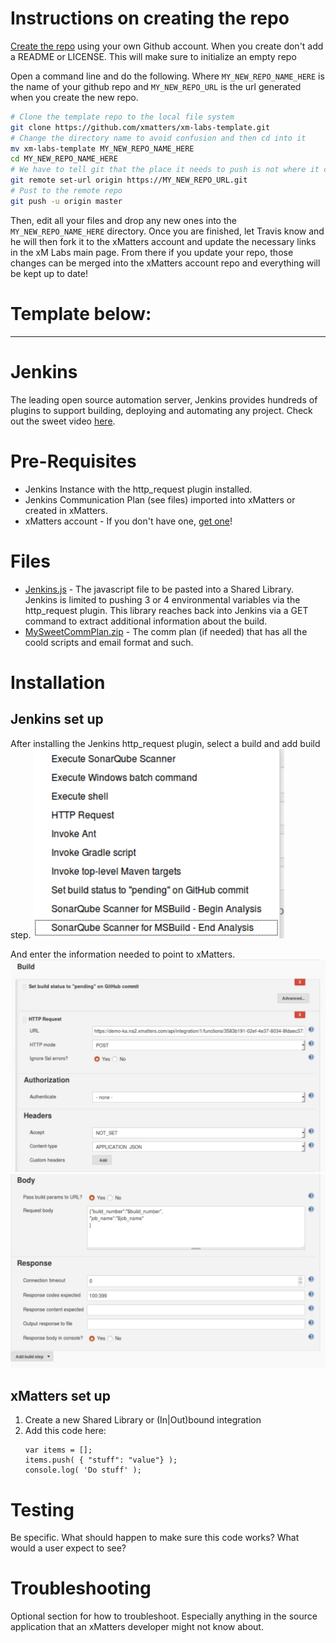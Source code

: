 # Instructions on creating the repo
[Create the repo](https://help.github.com/articles/create-a-repo/) using your own Github account.
When you create don't add a README or LICENSE. This will make sure to initialize an empty repo

Open a command line and do the following. Where `MY_NEW_REPO_NAME_HERE` is the name of your github repo and `MY_NEW_REPO_URL` is the url generated when you create the new repo. 

```bash
# Clone the template repo to the local file system
git clone https://github.com/xmatters/xm-labs-template.git
# Change the directory name to avoid confusion and then cd into it
mv xm-labs-template MY_NEW_REPO_NAME_HERE  
cd MY_NEW_REPO_NAME_HERE
# We have to tell git that the place it needs to push is not where it came from
git remote set-url origin https://MY_NEW_REPO_URL.git
# Pust to the remote repo
git push -u origin master
```

Then, edit all your files and drop any new ones into the `MY_NEW_REPO_NAME_HERE` directory. Once you are finished, let Travis know and he will then fork it to the xMatters account and update the necessary links in the xM Labs main page. From there if you update your repo, those changes can be merged into the xMatters account repo and everything will be kept up to date!

# Template below:
---

# Jenkins
The leading open source automation server, Jenkins provides hundreds of plugins to support building, deploying and automating any project. Check out the sweet video [here](media/mysweetvideo.mov). 

# Pre-Requisites
* Jenkins Instance with the http_request plugin installed.
* Jenkins Communication Plan (see files) imported into xMatters or created in xMatters.
* xMatters account - If you don't have one, [get one](https://www.xmatters.com)!

# Files
* [Jenkins.js](Jenkins.js) - The javascript file to be pasted into a Shared Library. Jenkins is limited to pushing 3 or 4 environmental variables via the http_request plugin.  This library reaches back into Jenkins via a GET command to extract additional information about the build. 
* [MySweetCommPlan.zip](MySweetCommPlan.zip) - The comm plan (if needed) that has all the coold scripts and email format and such. 

# Installation

## Jenkins set up
After installing the Jenkins http_request plugin, select a build and add build step.
<kbd>
<img src="media/http_request.png">
</kbd>

And enter the information needed to point to xMatters.
<kbd>
<img src="media/build_step_part1.png">
</kbd>
<kbd>
<img src="media/build_step_part2.png">
</kbd>



## xMatters set up
1. Create a new Shared Library or (In|Out)bound integration
2. Add this code here:
   ```
   var items = [];
   items.push( { "stuff": "value"} );
   console.log( 'Do stuff' );
   ```
   
# Testing
Be specific. What should happen to make sure this code works? What would a user expect to see?

# Troubleshooting
Optional section for how to troubleshoot. Especially anything in the source application that an xMatters developer might not know about. 
